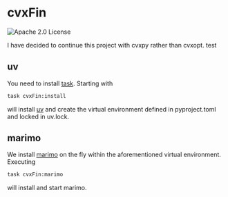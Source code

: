 # cvxFin

![Apache 2.0 License](https://img.shields.io/badge/License-APACHEv2-brightgreen.svg)

I have decided to continue this project with cvxpy rather than cvxopt. test

## uv

You need to install [task](https://taskfile.dev).
Starting with

```bash
task cvxFin:install
```

will install [uv](https://github.com/astral-sh/uv) and create
the virtual environment defined in
pyproject.toml and locked in uv.lock.

## marimo

We install [marimo](https://marimo.io) on the fly within the aforementioned
virtual environment. Executing

```bash
task cvxFin:marimo
```

will install and start marimo.
